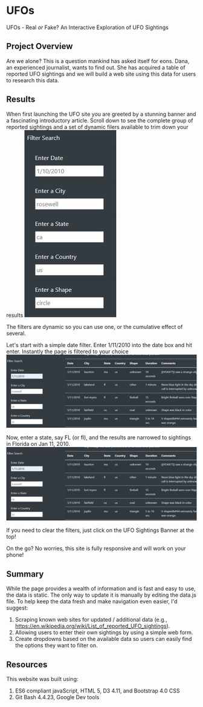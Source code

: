 # UFOs
UFOs - Real *or* Fake?  An Interactive Exploration of UFO Sightings
## Project Overview
Are we alone?  This is a question mankind has asked itself for eons.  Dana, an experienced journalist, wants to find out.  She has acquired a table of reported UFO sightings and we will build a web site using this data for users to research this data.
## Results
When first launching the UFO site you are greeted by a stunning banner and a fascinating introductory article. Scroll down to see the complete group of reported sightings and a set of dynamic filers available to trim down your results ![Filter Options](https://github.com/goldbala55/UFOs/blob/main/static/images/Filters.png) 

The filters are dynamic so you can use one, or the cumulative effect of several.

Let's start with a simple date filter.  Enter 1/11/2010 into the date box and hit enter.  Instantly the page is filtered to your choice
![Date Filter](https://github.com/goldbala55/UFOs/blob/main/static/images/Date_Filter_Results.png) 

Now, enter a state, say FL (or fl), and the results are narrowed to sightings in Florida on Jan 11, 2010.
![Date and State Filter](https://github.com/goldbala55/UFOs/blob/main/static/images/Date_Filter_Results.png) 

If you need to clear the filters, just click on the UFO Sightings Banner at the top!

On the go?  No worries, this site is fully responsive and will work on your phone!
## Summary
While the page provides a wealth of information and is fast and easy to use, the data is static. The only way to update it is manually by editing the data.js file.  To help keep the data fresh and make navigation even easier, I'd suggest:

1. Scraping known web sites for updated / additional data (e.g., https://en.wikipedia.org/wiki/List_of_reported_UFO_sightings).
2. Allowing users to enter their own sightings by using a simple web form.
3. Create dropdowns based on the available data so users can easily find the options they want to filter on.
## Resources
This website was built using:
1. ES6 compliant javaScript, HTML 5, D3 4.11, and Bootstrap 4.0 CSS
2. Git Bash 4.4.23, Google Dev tools